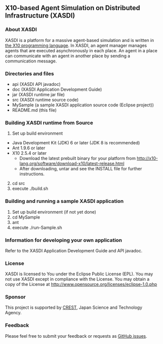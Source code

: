 ## X10-based Agent Simulation on Distributed Infrastructure (XASDI)


### About XASDI
XASDI is a platform for a massive agent-based simulation and is written in [the X10 programming language](http://x10-lang.org/).
In XASDI, an agent manager manages agents that are executed asynchronously in each place.
An agent in a place can communicate with an agent in another place by sending a communication message.


### Directories and files
- api (XASDI API javadoc)
- doc (XASDI Application Development Guide)
- jar (XASDI runtime jar file)
- src (XASDI runtime source code)
- MySample (a sample XASDI application source code (Eclipse project))
- README.md (this file)


### Building XASDI runtime from Source
1. Set up build environment
  - Java Development Kit (JDK) 6 or later (JDK 8 is recommended)
  - Ant 1.9.6 or later
  - X10 2.5.4 or later
      - Download the latest prebuilt binary for your platform from http://x10-lang.org/software/download-x10/latest-release.html
      - After downloading, untar and see the INSTALL file for further instructions.
2. cd src
3. execute ./build.sh


### Building and running a sample XASDI application
1. Set up build environment (if not yet done)
2. cd MySample
3. ant
4. execute ./run-Sample.sh


### Information for developing your own application
Refer to the XASDI Application Development Guide and API javadoc.


### License
XASDI is licensed to You under the Eclipse Public License (EPL).
You may not use XASDI except in compliance with the License.
You may obtain a copy of the License at
http://www.opensource.org/licenses/eclipse-1.0.php


### Sponsor
This project is supported by [CREST](http://www.jst.go.jp/kisoken/crest/en/index.html), Japan Science and Technology Agency.


### Feedback
Please feel free to submit your feedback or requests as [GitHub issues](https://github.com/x10-lang/xasdi/issues).
